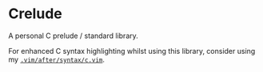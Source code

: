 # Crelude

A personal C prelude / standard library.

For enhanced C syntax highlighting whilst using this library, consider using my
[`.vim/after/syntax/c.vim`](https://github.com/Demonstrandum/Dotfiles/blob/master/.vim/after/syntax/c.vim).
